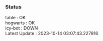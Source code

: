 ### Status


table : OK  
hogwarts : OK  
icy-bot : DOWN  
Latest Update : 2023-10-14 03:07:43.227816
